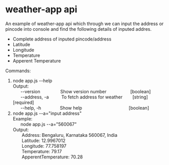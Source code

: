 # weather-app api
An example of weather-app api which through we can input the address or pincode into console and find the following details of inputed addres.

<ul>
  <li>Complete address of inputed pincode/address</li>
  <li>Latitude</li>
  <li>Longitude</li>
  <li>Temperature</li>
  <li>Apperent Temperature</li>
</ul>

Commands: <br>
1. node app.js --help <br> 
Output: <br> 
&nbsp;&nbsp;&nbsp;&nbsp;&nbsp;&nbsp;--version&nbsp;&nbsp;&nbsp;&nbsp;&nbsp;&nbsp;&nbsp;&nbsp;&nbsp;&nbsp;&nbsp;&nbsp;&nbsp;&nbsp;&nbsp;&nbsp;Show version number&nbsp;&nbsp;&nbsp;&nbsp;&nbsp;&nbsp;&nbsp;&nbsp;&nbsp;&nbsp;&nbsp;&nbsp;&nbsp;&nbsp;&nbsp;&nbsp;&nbsp;&nbsp;&nbsp;[boolean] <br> 
&nbsp;&nbsp;&nbsp;&nbsp;&nbsp;&nbsp;--address, -a &nbsp;&nbsp;&nbsp;&nbsp;&nbsp;&nbsp;&nbsp;&nbsp; To fetch address for weather &nbsp;&nbsp;&nbsp;&nbsp;&nbsp;&nbsp; [string][required] <br>
&nbsp;&nbsp;&nbsp;&nbsp;&nbsp;&nbsp;--help, -h &nbsp;&nbsp;&nbsp;&nbsp;&nbsp;&nbsp;&nbsp;&nbsp;&nbsp;&nbsp;&nbsp;&nbsp;&nbsp; Show help&nbsp;&nbsp;&nbsp;&nbsp;&nbsp;&nbsp;&nbsp;&nbsp;&nbsp;&nbsp;&nbsp;&nbsp;&nbsp;&nbsp;&nbsp;&nbsp;&nbsp;&nbsp;&nbsp;&nbsp;&nbsp;&nbsp;&nbsp;&nbsp;&nbsp;&nbsp;&nbsp;&nbsp;&nbsp;&nbsp;&nbsp;&nbsp;&nbsp;&nbsp;&nbsp;&nbsp; [boolean] <br>
2. node app.js --a="input address" <br> 
Example: <br> 
&nbsp;&nbsp;&nbsp;&nbsp;&nbsp;&nbsp;node app.js --a="560067" <br>
Output: <br>
&nbsp;&nbsp;&nbsp;&nbsp;&nbsp;&nbsp; Address:      Bengaluru, Karnataka 560067, India <br>
&nbsp;&nbsp;&nbsp;&nbsp;&nbsp;&nbsp; Latitude:      12.9967012 <br>
&nbsp;&nbsp;&nbsp;&nbsp;&nbsp;&nbsp; Longitude:      77.758197 <br>
&nbsp;&nbsp;&nbsp;&nbsp;&nbsp;&nbsp; Temperature:     79.17 <br>
&nbsp;&nbsp;&nbsp;&nbsp;&nbsp;&nbsp; ApperentTemperature:     70.28 
